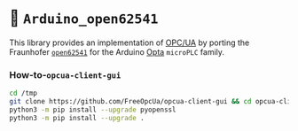 :floppy_disk: `Arduino_open62541`
=================================
This library provides an implementation of [OPC/UA](https://en.wikipedia.org/wiki/OPC_Unified_Architecture) by porting the Fraunhofer [`open62541`](https://github.com/open62541/open62541) for the Arduino [Opta](https://www.arduino.cc/pro/hardware-arduino-opta/) `microPLC` family.

### How-to-`opcua-client-gui`
```bash
cd /tmp
git clone https://github.com/FreeOpcUa/opcua-client-gui && cd opcua-client-gui
python3 -m pip install --upgrade pyopenssl
python3 -m pip install --upgrade .
```
